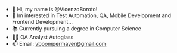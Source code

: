 - 👋 Hi, my name is @VicenzoBoroto!
- 👀 Im interested in Test Automation, QA, Mobile Development and Frontend Development...
- 📚 Currently pursuing a degree in Computer Science
- 👨‍⚖️ QA Analyst Autoglass
- 📫 Email: vbpompermayer@gmail.com
